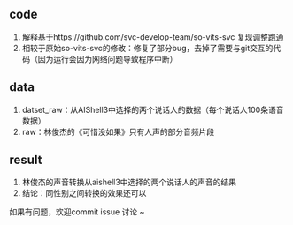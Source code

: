 ## code ##
1. 解释基于https://github.com/svc-develop-team/so-vits-svc 复现调整跑通
2. 相较于原始so-vits-svc的修改：修复了部分bug，去掉了需要与git交互的代码（因为运行会因为网络问题导致程序中断）

## data ##
1. datset_raw：从AIShell3中选择的两个说话人的数据（每个说话人100条语音数据）
2. raw：林俊杰的《可惜没如果》只有人声的部分音频片段

## result ##
1. 林俊杰的声音转换从aishell3中选择的两个说话人的声音的结果
2. 结论：同性别之间转换的效果还可以

如果有问题，欢迎commit issue 讨论 ~
